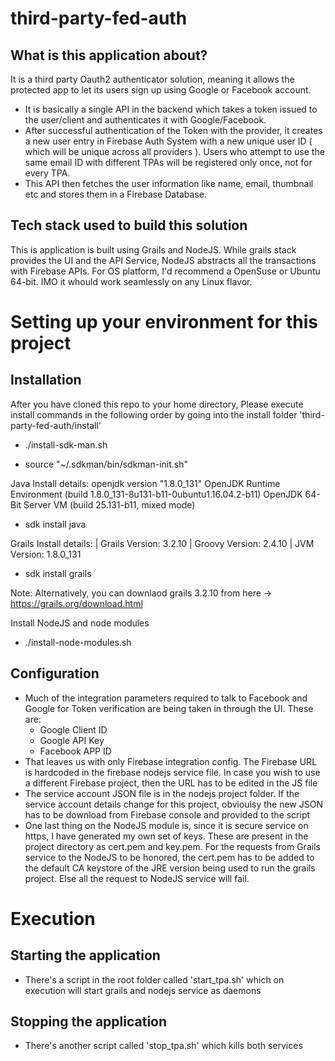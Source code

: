 # third-party-fed-auth

<h2>What is this application about?</h2>
It is a third party Oauth2 authenticator solution, meaning it allows the protected app to let its users sign up using Google or Facebook account. 

* It is basically a single API in the backend which takes a token issued to the user/client and authenticates it with Google/Facebook. 
* After successful authentication of the Token with the provider, it creates a new user entry in Firebase Auth System with a new unique user ID ( which will be unique across all providers ). Users who attempt to use the same email ID with different TPAs will be registered  only once, not for every TPA.
* This API then fetches the user information like name, email, thumbnail etc and stores them in a Firebase Database. 

<h2>Tech stack used to build this solution</h2>
This is application is built using Grails and NodeJS. While grails stack provides the UI and the API Service, NodeJS abstracts all the transactions with Firebase APIs. For OS platform, I'd recommend a OpenSuse or Ubuntu 64-bit. IMO it whould work seamlessly on any Linux flavor. 


<h1>Setting up your environment for this project</h1> 

<h2> Installation </h2>
After you have cloned this repo to your home directory, Please execute install commands in the following order by going into the install folder 'third-party-fed-auth/install'

* ./install-sdk-man.sh

* source "~/.sdkman/bin/sdkman-init.sh"

Java Install details: 
openjdk version "1.8.0_131"
OpenJDK Runtime Environment (build 1.8.0_131-8u131-b11-0ubuntu1.16.04.2-b11)
OpenJDK 64-Bit Server VM (build 25.131-b11, mixed mode)

* sdk install java 

Grails Install details:
| Grails Version: 3.2.10
| Groovy Version: 2.4.10
| JVM Version: 1.8.0_131

* sdk install grails

Note: Alternatively, you can downlaod grails 3.2.10 from here -> https://grails.org/download.html

Install NodeJS and node modules
* ./install-node-modules.sh

<h2> Configuration </h2>

* Much of the integration parameters required to talk to Facebook and Google for Token verification are being taken in through the UI. These are:
  * Google Client ID
  * Google API Key
  * Facebook APP ID
* That leaves us with only Firebase integration config. The Firebase URL is hardcoded in the firebase nodejs service file. In case you wish to use a different Firebase project, then the URL has to be edited in the JS file
* The service account JSON file is in the nodejs project folder. If the service account details change for this project, obvioulsy the new JSON has to be download from Firebase console and provided to the script
* One last thing on the NodeJS module is, since it is secure service on https, I have generated my own set of keys. These are present in the project directory as cert.pem and key.pem. For the requests from Grails service to the NodeJS to be honored, the cert.pem has to be added to the default CA keystore of the JRE version being used to run the grails project. Else all the request to NodeJS service will fail. 

<h1>Execution</h1> 

<h2> Starting the application </h2>

* There's a script in the root folder called 'start_tpa.sh' which on execution will start grails and nodejs service as daemons

<h2> Stopping the application </h2>

* There's another script called 'stop_tpa.sh' which kills both services


